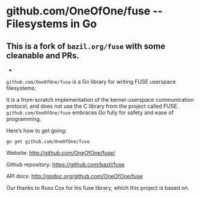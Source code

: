 github.com/OneOfOne/fuse -- Filesystems in Go
===================================

## This is a fork of `bazil.org/fuse` with some cleanable and PRs.

-
`github.com/OneOfOne/fuse` is a Go library for writing FUSE userspace
filesystems.

It is a from-scratch implementation of the kernel-userspace
communication protocol, and does not use the C library from the
project called FUSE. `github.com/OneOfOne/fuse` embraces Go fully for safety and
ease of programming.

Here’s how to get going:

    go get github.com/OneOfOne/fuse

Website: http://github.com/OneOfOne/fuse/

Github repository: https://github.com/bazil/fuse

API docs: http://godoc.org/github.com/OneOfOne/fuse

Our thanks to Russ Cox for his fuse library, which this project is
based on.
